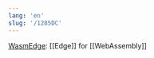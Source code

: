 ```yaml
---
lang: 'en'
slug: '/1285DC'
---
```


[WasmEdge](https://wasmedge.org/): [[Edge]] for [[WebAssembly]]

